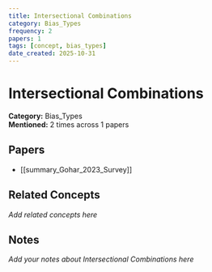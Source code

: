```yaml
---
title: Intersectional Combinations
category: Bias_Types
frequency: 2
papers: 1
tags: [concept, bias_types]
date_created: 2025-10-31
---
```


# Intersectional Combinations

**Category:** Bias_Types  
**Mentioned:** 2 times across 1 papers

## Papers

- [[summary_Gohar_2023_Survey]]

## Related Concepts

*Add related concepts here*

## Notes

*Add your notes about Intersectional Combinations here*
